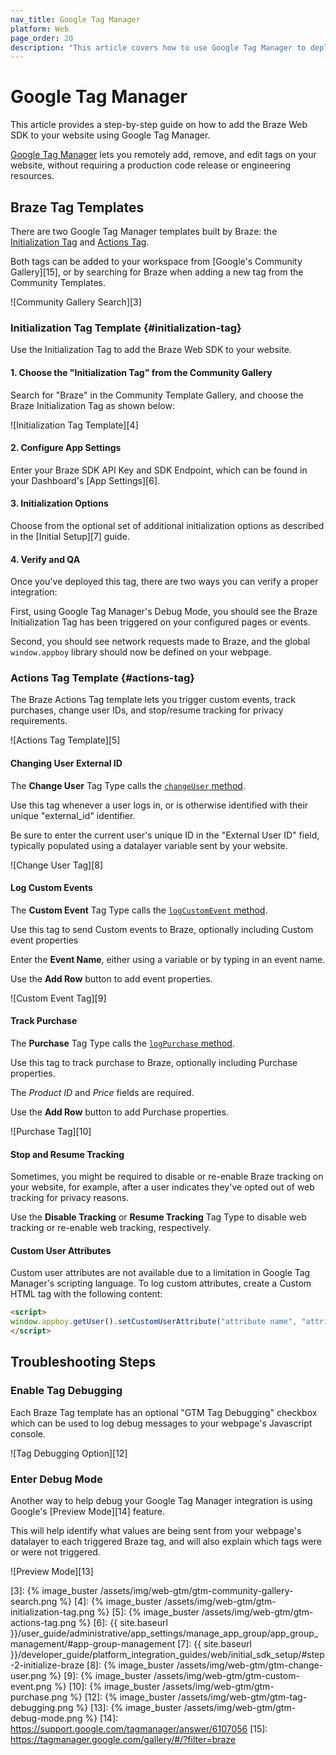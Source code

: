 ```yaml
---
nav_title: Google Tag Manager
platform: Web
page_order: 20
description: "This article covers how to use Google Tag Manager to deploy Braze to your website."
---
```


# Google Tag Manager

This article provides a step-by-step guide on how to add the Braze Web SDK to your website using Google Tag Manager.

[Google Tag Manager][2] lets you remotely add, remove, and edit tags on your website, without requiring a production code release or engineering resources.

## Braze Tag Templates

There are two Google Tag Manager templates built by Braze: the [Initialization Tag](#initialization-tag) and [Actions Tag](#actions-tag).

Both tags can be added to your workspace from [Google's Community Gallery][15], or by searching for Braze when adding a new tag from the Community Templates.

![Community Gallery Search][3]

### Initialization Tag Template {#initialization-tag}

Use the Initialization Tag to add the Braze Web SDK to your website.

#### 1. Choose the "Initialization Tag" from the Community Gallery

Search for "Braze" in the Community Template Gallery, and choose the Braze Initialization Tag as shown below:

![Initialization Tag Template][4]

#### 2. Configure App Settings

Enter your Braze SDK API Key and SDK Endpoint, which can be found in your Dashboard's [App Settings][6].

#### 3. Initialization Options

Choose from the optional set of additional initialization options as described in the [Initial Setup][7] guide.

#### 4. Verify and QA

Once you've deployed this tag, there are two ways you can verify a proper integration:

First, using Google Tag Manager's Debug Mode, you should see the Braze Initialization Tag has been triggered on your configured pages or events.

Second, you should see network requests made to Braze, and the global `window.appboy` library should now be defined on your webpage.

### Actions Tag Template {#actions-tag}

The Braze Actions Tag template lets you trigger custom events, track purchases, change user IDs, and stop/resume tracking for privacy requirements.

![Actions Tag Template][5]

#### Changing User External ID

The __Change User__ Tag Type calls the [`changeUser` method](https://js.appboycdn.com/web-sdk/latest/doc/modules/appboy.html#changeuser).

Use this tag whenever a user logs in, or is otherwise identified with their unique "external_id" identifier.

Be sure to enter the current user's unique ID in the "External User ID" field, typically populated using a datalayer variable sent by your website.

![Change User Tag][8]

#### Log Custom Events

The __Custom Event__ Tag Type calls the [`logCustomEvent` method](https://js.appboycdn.com/web-sdk/latest/doc/modules/appboy.html#logcustomevent).

Use this tag to send Custom events to Braze, optionally including Custom event properties

Enter the __Event Name__, either using a variable or by typing in an event name.

Use the __Add Row__ button to add event properties.

![Custom Event Tag][9]

#### Track Purchase

The __Purchase__ Tag Type calls the [`logPurchase` method](https://js.appboycdn.com/web-sdk/latest/doc/modules/appboy.html#logpurchase).

Use this tag to track purchase to Braze, optionally including Purchase properties.

The _Product ID_ and _Price_ fields are required.

Use the __Add Row__ button to add Purchase properties.

![Purchase Tag][10]

#### Stop and Resume Tracking

Sometimes, you might be required to disable or re-enable Braze tracking on your website, for example, after a user indicates they've opted out of web tracking for privacy reasons.

Use the __Disable Tracking__ or __Resume Tracking__ Tag Type to disable web tracking or re-enable web tracking, respectively.

#### Custom User Attributes

Custom user attributes are not available due to a limitation in Google Tag Manager's scripting language. To log custom attributes, create a Custom HTML tag with the following content:

```html
<script>
window.appboy.getUser().setCustomUserAttribute("attribute name", "attribute value");
</script>
```

## Troubleshooting Steps

### Enable Tag Debugging

Each Braze Tag template has an optional "GTM Tag Debugging" checkbox which can be used to log debug messages to your webpage's Javascript console.

![Tag Debugging Option][12]

### Enter Debug Mode

Another way to help debug your Google Tag Manager integration is using Google's [Preview Mode][14] feature.

This will help identify what values are being sent from your webpage's datalayer to each triggered Braze tag, and will also explain which tags were or were not triggered.

![Preview Mode][13]


[2]: https://support.google.com/tagmanager/answer/6103696
[3]: {% image_buster /assets/img/web-gtm/gtm-community-gallery-search.png %}
[4]: {% image_buster /assets/img/web-gtm/gtm-initialization-tag.png %}
[5]: {% image_buster /assets/img/web-gtm/gtm-actions-tag.png %}
[6]: {{ site.baseurl }}/user_guide/administrative/app_settings/manage_app_group/app_group_management/#app-group-management
[7]: {{ site.baseurl }}/developer_guide/platform_integration_guides/web/initial_sdk_setup/#step-2-initialize-braze
[8]: {% image_buster /assets/img/web-gtm/gtm-change-user.png %}
[9]: {% image_buster /assets/img/web-gtm/gtm-custom-event.png %}
[10]: {% image_buster /assets/img/web-gtm/gtm-purchase.png %}
[12]: {% image_buster /assets/img/web-gtm/gtm-tag-debugging.png %}
[13]: {% image_buster /assets/img/web-gtm/gtm-debug-mode.png %}
[14]: https://support.google.com/tagmanager/answer/6107056
[15]: https://tagmanager.google.com/gallery/#/?filter=braze
